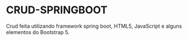# CRUD-SPRINGBOOT
Crud feita utilizando framework spring boot, HTML5, JavaScript e alguns elementos do Bootstrap 5.

